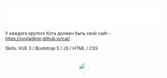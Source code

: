 <h1><img src="img/text.svg" alt="Typing SVG" /></h1>

У каждого крутого Кота должен быть свой сайт - https://ovvladimir.github.io/cat/

Skills: VUE 3 / Bootstrap 5 / JS / HTML / CSS
<h1 align="center"><img src="https://github.com/ovvladimir.png" width="32" height="32" style="border-radius: 50%;" /></h1>